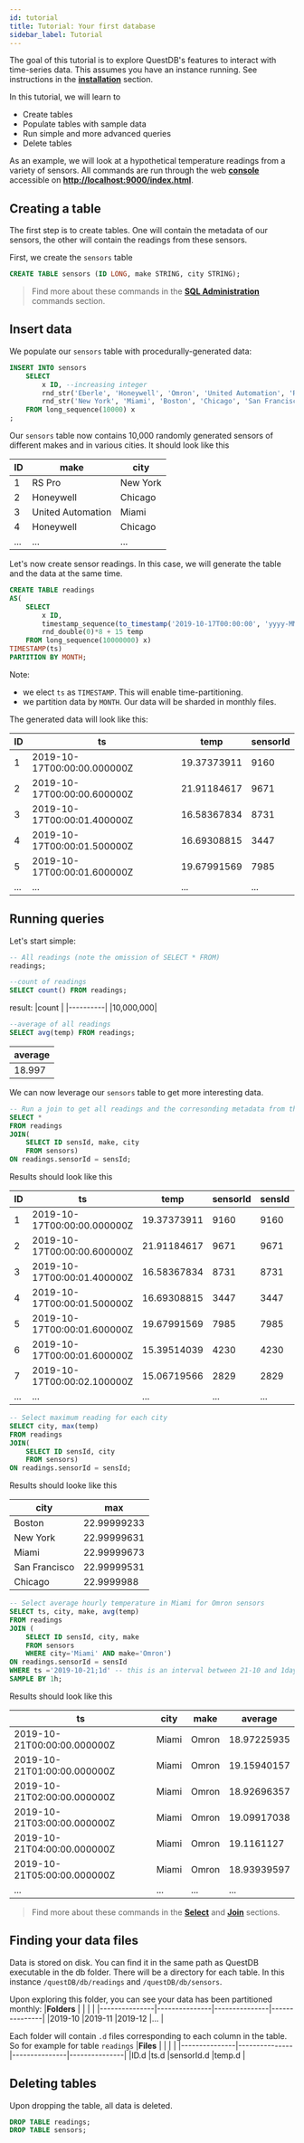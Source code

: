 ```yaml
---
id: tutorial
title: Tutorial: Your first database
sidebar_label: Tutorial
---
```


The goal of this tutorial is to explore QuestDB's features to interact with time-series data.
This assumes you have an instance running. See instructions in the **[installation](installrun.md)** section.

In this tutorial, we will learn to
- Create tables 
- Populate tables with sample data
- Run simple and more advanced queries
- Delete tables

As an example, we will look at a hypothetical temperature readings from a variety of sensors. 
All commands are run through the web **[console](console.md)** accessible on 
**[http://localhost:9000/index.html](http://localhost:9000/index.html)**.

## Creating a table

The first step is to create tables. One will contain the metadata of our sensors, the other will contain
 the readings from these sensors.

First, we create the `sensors` table
```sql
CREATE TABLE sensors (ID LONG, make STRING, city STRING);
```

>Find more about these commands in the **[SQL Administration](tableadmin.md)** commands section.

## Insert data
We populate our `sensors` table with procedurally-generated data:
```sql
INSERT INTO sensors
    SELECT 
        x ID, --increasing integer
        rnd_str('Eberle', 'Honeywell', 'Omron', 'United Automation', 'RS Pro') make, 
        rnd_str('New York', 'Miami', 'Boston', 'Chicago', 'San Francisco') city
    FROM long_sequence(10000) x
;
```

Our `sensors` table now contains 10,000 randomly generated sensors of different makes and in various cities.
It should look like this

|ID     | make              | city
|----   |-----              |-----
|1      | RS Pro            | New York 
|2      | Honeywell         | Chicago 
|3      | United Automation | Miami
|4      | Honeywell         | Chicago 
|...    | ...               | ...    

Let's now create sensor readings. In this case, we will generate the table and the data at
the same time. 

```sql
CREATE TABLE readings 
AS(
    SELECT
        x ID,
        timestamp_sequence(to_timestamp('2019-10-17T00:00:00', 'yyyy-MM-ddTHH:mm:ss'), rnd_long(1,10,2) * 100000L) ts,
        rnd_double(0)*8 + 15 temp
    FROM long_sequence(10000000) x)
TIMESTAMP(ts) 
PARTITION BY MONTH;
```

Note:
- we elect `ts` as `TIMESTAMP`. This will enable time-partitioning.
- we partition data by `MONTH`. Our data will be sharded in monthly files.

The generated data will look like this:

|ID	    |ts	                            |temp	        |sensorId
|-------|-------------------------------|---------------|---------
|1	    |2019-10-17T00:00:00.000000Z	|19.37373911	|9160
|2	    |2019-10-17T00:00:00.600000Z	|21.91184617	|9671
|3	    |2019-10-17T00:00:01.400000Z	|16.58367834	|8731
|4	    |2019-10-17T00:00:01.500000Z	|16.69308815	|3447
|5	    |2019-10-17T00:00:01.600000Z	|19.67991569	|7985
|...    |...           	                |...	        |...

## Running queries

Let's start simple:
```sql
-- All readings (note the omission of SELECT * FROM)
readings;
```

```sql
--count of readings
SELECT count() FROM readings;
```
result:
|count     |
|----------|
|10,000,000|

```sql
--average of all readings
SELECT avg(temp) FROM readings;
```
|average   |
|----------|
|18.997    |


We can now leverage our `sensors` table to get more interesting data.
```sql
-- Run a join to get all readings and the corresonding metadata from the sensors table
SELECT * 
FROM readings 
JOIN(
    SELECT ID sensId, make, city 
    FROM sensors) 
ON readings.sensorId = sensId;
```

Results should look like this

|ID	|ts	                            |temp	        |sensorId	|sensId	|make	            |city
|---|-------------------------------|---------------|-----------|-------|-------------------|---------
|1	|2019-10-17T00:00:00.000000Z	|19.37373911	|9160	    |9160	|RS Pro	            |Boston
|2	|2019-10-17T00:00:00.600000Z	|21.91184617	|9671   	|9671	|United Automation	|New York
|3	|2019-10-17T00:00:01.400000Z	|16.58367834	|8731   	|8731	|Honeywell	        |Miami
|4	|2019-10-17T00:00:01.500000Z	|16.69308815	|3447   	|3447	|United Automation	|Miami
|5	|2019-10-17T00:00:01.600000Z	|19.67991569	|7985   	|7985	|Eberle	            |San Francisco
|6	|2019-10-17T00:00:01.600000Z	|15.39514039	|4230   	|4230	|United Automation	|Chicago
|7	|2019-10-17T00:00:02.100000Z	|15.06719566	|2829   	|2829	|Honeywell	        |New York
|...|...                            |...            |...        |...    |...                |...

```sql
-- Select maximum reading for each city
SELECT city, max(temp) 
FROM readings 
JOIN(
    SELECT ID sensId, city 
    FROM sensors) 
ON readings.sensorId = sensId;
```

Results should looke like this

|city	        |max
|---------------|-----------
|Boston	        |22.99999233
|New York	    |22.99999631
|Miami	        |22.99999673
|San Francisco	|22.99999531
|Chicago	    |22.9999988


```sql
-- Select average hourly temperature in Miami for Omron sensors
SELECT ts, city, make, avg(temp)
FROM readings 
JOIN (
    SELECT ID sensId, city, make
    FROM sensors
    WHERE city='Miami' AND make='Omron') 
ON readings.sensorId = sensId 
WHERE ts ='2019-10-21;1d' -- this is an interval between 21-10 and 1day later
SAMPLE BY 1h;
```

Results should look like this

|ts	                            |city	|make	|average
|-------------------------------|-------|-------|------------
|2019-10-21T00:00:00.000000Z	|Miami	|Omron	|18.97225935
|2019-10-21T01:00:00.000000Z	|Miami	|Omron	|19.15940157
|2019-10-21T02:00:00.000000Z	|Miami	|Omron	|18.92696357
|2019-10-21T03:00:00.000000Z	|Miami	|Omron	|19.09917038
|2019-10-21T04:00:00.000000Z	|Miami	|Omron	|19.1161127
|2019-10-21T05:00:00.000000Z	|Miami	|Omron	|18.93939597
|...                            |...    |...    |...


> Find more about these commands in the **[Select](select.md)** and **[Join](join.md)** sections.

## Finding your data files
Data is stored on disk. You can find it in the same path as QuestDB executable in the db folder. 
There will be a directory for each table. In this instance
`/questDB/db/readings` and `/questDB/db/sensors`.

Upon exploring this folder, you can see your data has been partitioned monthly:
|**Folders**    |               |               |               |
|---------------|---------------|---------------|---------------|
|2019-10        |2019-11        |2019-12        |...            |

Each folder will contain `.d` files corresponding to each column in the table. So for example for table `readings`
|**Files**      |               |               |               |
|---------------|---------------|---------------|---------------|
|ID.d           |ts.d           |sensorId.d     |temp.d         |

## Deleting tables

Upon dropping the table, all data is deleted. 

```sql
DROP TABLE readings;
DROP TABLE sensors;
```

